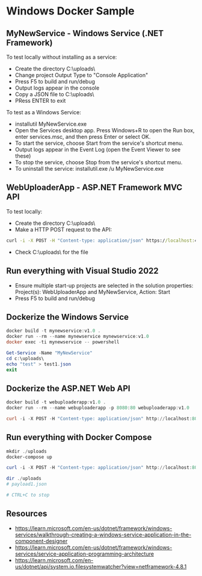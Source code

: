 Windows Docker Sample
=====================

MyNewService - Windows Service (.NET Framework)
-----------------------------------------------

To test locally without installing as a service:

* Create the directory C:\uploads\
* Change project Output Type to "Console Application"
* Press F5 to build and run/debug
* Output logs appear in the console
* Copy a JSON file to C:\uploads\
* PRess ENTER to exit

To test as a Windows Service:

* installutil MyNewService.exe
* Open the Services desktop app. Press Windows+R to open the Run box, enter services.msc, and then press Enter or select OK.
* To start the service, choose Start from the service's shortcut menu.
* Output logs appear in the Event Log (open the  Event Viewer to see these)
* To stop the service, choose Stop from the service's shortcut menu.
* To uninstall the service: installutil.exe /u MyNewService.exe

WebUploaderApp - ASP.NET Framework MVC API
------------------------------------------

To test locally:

* Create the directory C:\uploads\
* Make a HTTP POST request to the API:

```cmd
curl -i -X POST -H "Content-type: application/json" https://localhost:44334/api/Docs -d @payload1.json
```

* Check C:\uploads\ for the file

Run everything with Visual Studio 2022
--------------------------------------

* Ensure multiple start-up projects are selected in the solution properties: Project(s): WebUploaderApp and MyNewService, Action: Start
* Press F5 to build and run/debug

Dockerize the Windows Service
-----------------------------

```powershell
docker build -t mynewservice:v1.0 .
docker run --rm --name mynewservice mynewservice:v1.0
docker exec -ti mynewservice -- powershell

Get-Service -Name "MyNewService"
cd c:\uploads\
echo "test" > test1.json
exit
```

Dockerize the ASP.NET Web API
-----------------------------

```powershell
docker build -t webuploaderapp:v1.0 .
docker run --rm --name webuploaderapp -p 8080:80 webuploaderapp:v1.0

curl -i -X POST -H "Content-type: application/json" http://localhost:8080/api/Docs -d @payload1.json
```

Run everything with Docker Compose
----------------------------------

```powershell
mkdir ./uploads
docker-compose up

curl -i -X POST -H "Content-type: application/json" http://localhost:8080/api/Docs -d @payload1.json

dir ./uploads
# payload1.json

# CTRL+C to stop
```

Resources
---------

* https://learn.microsoft.com/en-us/dotnet/framework/windows-services/walkthrough-creating-a-windows-service-application-in-the-component-designer
* https://learn.microsoft.com/en-us/dotnet/framework/windows-services/service-application-programming-architecture
* https://learn.microsoft.com/en-us/dotnet/api/system.io.filesystemwatcher?view=netframework-4.8.1